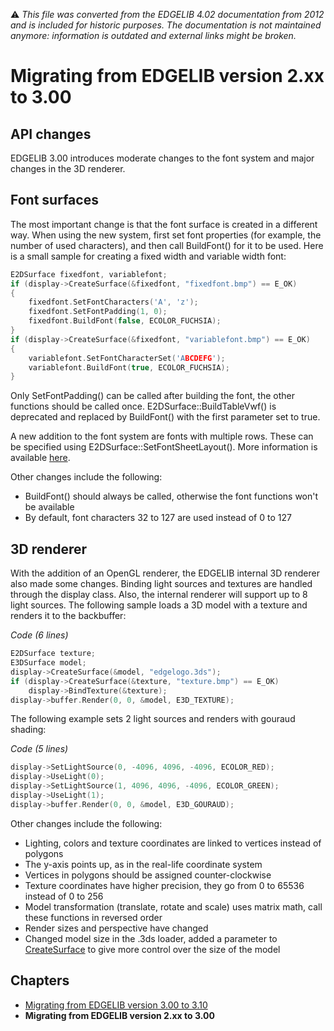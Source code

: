 :warning: _This file was converted from the EDGELIB 4.02 documentation from 2012 and is included for historic purposes. The documentation is not maintained anymore: information is outdated and external links might be broken._

# Migrating from EDGELIB version 2.xx to 3.00

## API changes
EDGELIB 3.00 introduces moderate changes to the font system and major changes in the 3D renderer.

## Font surfaces
The most important change is that the font surface is created in a different way. When using the new system, first set font properties (for example, the number of used characters), and then call BuildFont() for it to be used. Here is a small sample for creating a fixed width and variable width font:

```c++
E2DSurface fixedfont, variablefont; 
if (display->CreateSurface(&fixedfont, "fixedfont.bmp") == E_OK) 
{ 
    fixedfont.SetFontCharacters('A', 'z'); 
    fixedfont.SetFontPadding(1, 0); 
    fixedfont.BuildFont(false, ECOLOR_FUCHSIA); 
} 
if (display->CreateSurface(&fixedfont, "variablefont.bmp") == E_OK) 
{ 
    variablefont.SetFontCharacterSet('ABCDEFG'); 
    variablefont.BuildFont(true, ECOLOR_FUCHSIA); 
}
```

Only SetFontPadding() can be called after building the font, the other functions should be called once. E2DSurface::BuildTableVwf() is deprecated and replaced by BuildFont() with the first parameter set to true.

A new addition to the font system are fonts with multiple rows. These can be specified using E2DSurface::SetFontSheetLayout(). More information is available [here](../reference/e2dsurface_setfontsheetlayout.md).

Other changes include the following:

* BuildFont() should always be called, otherwise the font functions won't be available
* By default, font characters 32 to 127 are used instead of 0 to 127

## 3D renderer
With the addition of an OpenGL renderer, the EDGELIB internal 3D renderer also made some changes. Binding light sources and textures are handled through the display class. Also, the internal renderer will support up to 8 light sources. The following sample loads a 3D model with a texture and renders it to the backbuffer:

_Code (6 lines)_
```c++
E2DSurface texture;
E3DSurface model;
display->CreateSurface(&model, "edgelogo.3ds");
if (display->CreateSurface(&texture, "texture.bmp") == E_OK)
    display->BindTexture(&texture);
display->buffer.Render(0, 0, &model, E3D_TEXTURE);
```

The following example sets 2 light sources and renders with gouraud shading:

_Code (5 lines)_
```c++
display->SetLightSource(0, -4096, 4096, -4096, ECOLOR_RED);
display->UseLight(0);
display->SetLightSource(1, 4096, 4096, -4096, ECOLOR_GREEN);
display->UseLight(1);
display->buffer.Render(0, 0, &model, E3D_GOURAUD);
```

Other changes include the following:

* Lighting, colors and texture coordinates are linked to vertices instead of polygons
* The y-axis points up, as in the real-life coordinate system
* Vertices in polygons should be assigned counter-clockwise
* Texture coordinates have higher precision, they go from 0 to 65536 instead of 0 to 256
* Model transformation (translate, rotate and scale) uses matrix math, call these functions in reversed order
* Render sizes and perspective have changed
* Changed model size in the .3ds loader, added a parameter to [CreateSurface](../reference/classedisplay_createsurface.md) to give more control over the size of the model

## Chapters
* [Migrating from EDGELIB version 3.00 to 3.10](migration_edgelib310.md)
* **Migrating from EDGELIB version 2.xx to 3.00**


